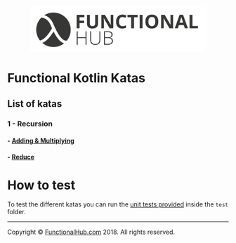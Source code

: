 <p align="center">
<a href="http://functionalhub.com"><img src="./images/logo.png" alt="Functional Hub" width="400"/></a>
</p>

# Functional Kotlin Katas

## List of katas

### 1 - Recursion

#### - [Adding & Multiplying](https://github.com/FunctionalKotlin/katas/tree/master/src/main/java/recursion/adding/multiplying)

#### - [Reduce](https://github.com/FunctionalKotlin/katas/tree/master/src/main/java/recursion/reduce)

# How to test

To test the different katas you can run the [unit tests provided](https://github.com/FunctionalKotlin/katas/blob/master/src/test/java/Tests.kt) inside the `test` folder.

---

Copyright © [FunctionalHub.com](http://functionalhub.com) 2018. All rights reserved.